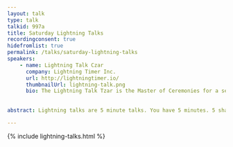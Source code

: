 ```yaml
---
layout: talk
type: talk
talkid: 997a
title: Saturday Lightning Talks
recordingconsent: true
hidefromlist: true
permalink: /talks/saturday-lightning-talks
speakers: 
    - name: Lightning Talk Czar
      company: Lightning Timer Inc. 
      url: http://lightningtimer.io/
      thumbnailUrl: lightning-talk.png
      bio: The Lightning Talk Tzar is the Master of Ceremonies for a session of Lightning talks. Their skills include introducing the current speaker, pre-announcing the next speaker (getting them to start their setup), starting timers, and leading the crowd in a rousing applause should the timer reach '0:00'. 
    
 
abstract: Lightning talks are 5 minute talks. You have 5 minutes. 5 shall be the number, and the number shall be 5. 6 is too much. 

---
```



{% include lightning-talks.html %}
